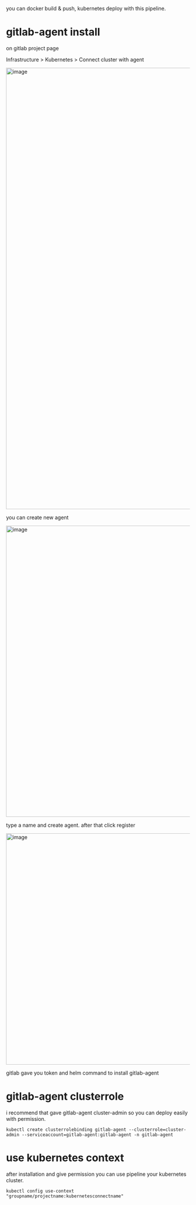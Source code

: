 you can docker build & push, kubernetes deploy with this pipeline.

# gitlab-agent install

on gitlab project page

Infrastructure > Kubernetes > Connect cluster with agent

<img width="1208" alt="image" src="https://github.com/alperen-selcuk/gitlab-cicd-gitlabagent/assets/78741582/ba5efbed-d470-4841-8a3e-5fc20d7ff8ef">

you can create new agent

<img width="797" alt="image" src="https://github.com/alperen-selcuk/gitlab-cicd-gitlabagent/assets/78741582/8723c667-e9e0-4670-a636-86559bfb8b14">

type a name and create agent. after that click register

<img width="633" alt="image" src="https://github.com/alperen-selcuk/gitlab-cicd-gitlabagent/assets/78741582/2c7ad2c2-5412-4562-92fb-79cd4e4d6552">

gitlab gave you token and helm command to install gitlab-agent

# gitlab-agent clusterrole

i recommend that gave gitlab-agent cluster-admin so you can deploy easily with permission.

```
kubectl create clusterrolebinding gitlab-agent --clusterrole=cluster-admin --serviceaccount=gitlab-agent:gitlab-agent -n gitlab-agent
```

# use kubernetes context

after installation and give permission you can use pipeline your kubernetes cluster.

```
kubectl config use-context "groupname/projectname:kubernetesconnectname"
```
